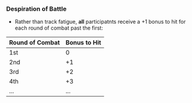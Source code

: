 ### Despiration of Battle

* Rather than track fatigue, **all** participatnts receive a +1 bonus to hit for each round of combat past the first:

| Round of Combat | Bonus to Hit |
|-----------------|--------------|
| 1st |   0 |
| 2nd |  +1 |
| 3rd |  +2 |
| 4th |  +3 |
| ... | ... |